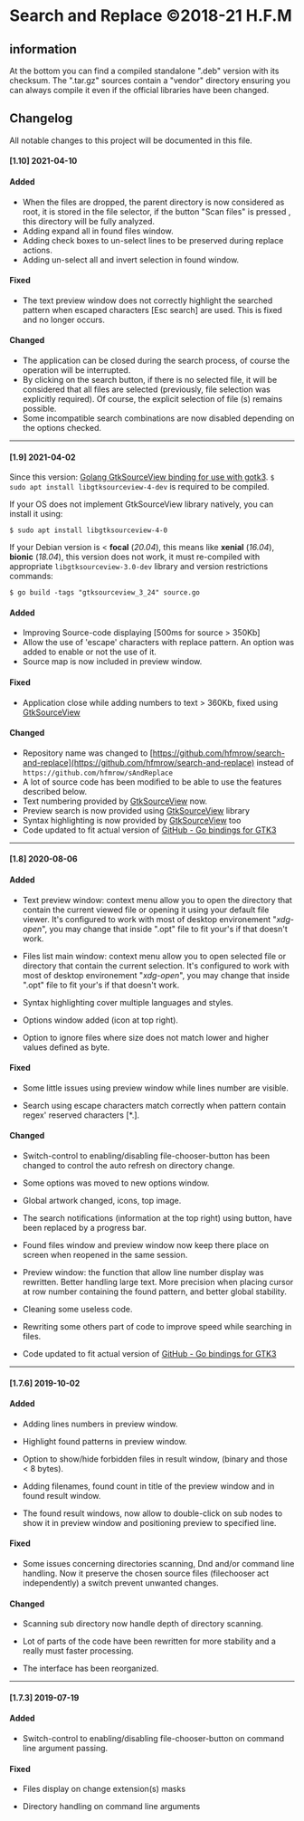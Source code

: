 # Search and Replace ©2018-21 H.F.M

## information

At the bottom you can find a compiled standalone ".deb" version with its checksum. The ".tar.gz" sources contain a "vendor" directory ensuring you can always compile it even if the official libraries have been changed.

## Changelog

All notable changes to this project will be documented in this file.

#### [1.10] 2021-04-10

#### Added

- When the files are dropped, the parent directory is now considered as root, it is stored in the file selector, if the button "Scan files" is pressed , this directory will be fully analyzed.
- Adding expand all in found files window.
- Adding check boxes to un-select lines to be preserved during replace actions.
- Adding un-select all and invert selection in found window.

#### Fixed

- The text preview window does not correctly highlight the searched pattern when escaped characters [Esc search] are used. This is fixed and no longer occurs.

#### Changed

- The application can be closed during the search process, of course the operation will be interrupted.
- By clicking on the search button, if there is no selected file, it will be considered that all files are selected (previously, file selection was explicitly required). Of course, the explicit selection of file (s) remains possible.
- Some incompatible search combinations are now disabled depending on the options checked.

---

#### [1.9] 2021-04-02

Since this version: [Golang GtkSourceView binding for use with gotk3](https://github.com/hfmrow/gotk3_gtksource). `$ sudo apt install libgtksourceview-4-dev` is required to be compiled.

If your OS does not implement GtkSourceView library natively, you can install it using:

`$ sudo apt install libgtksourceview-4-0`

If your Debian version is < **focal** (*20.04*), this means like **xenial** (*16.04*), **bionic** (*18.04*), this version does not work, it must re-compiled with appropriate `libgtksourceview-3.0-dev` library and version restrictions commands:

`$ go build -tags "gtksourceview_3_24" source.go`

#### Added

- Improving Source-code displaying [500ms for source > 350Kb]
- Allow the use of 'escape' characters with replace pattern. An option was added to enable or not the use of it.
- Source map is now included in preview window.

#### Fixed

- Application close while adding numbers to text > 360Kb, fixed using [GtkSourceView](https://github.com/hfmrow/gotk3_gtksource)

#### Changed

- Repository name was changed to [https://github.com/hfmrow/search-and-replace](https://github.com/hfmrow/search-and-replace) instead of `https://github.com/hfmrow/sAndReplace`
- A lot of source code has been modified to be able to use the features described below.
- Text numbering provided by [GtkSourceView](https://github.com/hfmrow/gotk3_gtksource) now.
- Preview search is now provided using [GtkSourceView](https://github.com/hfmrow/gotk3_gtksource) library
- Syntax highlighting is now provided by [GtkSourceView](https://github.com/hfmrow/gotk3_gtksource) too
- Code updated to fit actual version of [GitHub - Go bindings for GTK3](https://github.com/gotk3/gotk3)

---

#### [1.8] 2020-08-06

#### Added

- Text preview window: context menu allow you to open the directory that contain the current viewed file or opening it using your default file viewer. It's configured to work with most of desktop environement "*xdg-open*", you may change that inside ".opt" file to fit your's if that doesn't work.

- Files list main window: context menu allow you to open selected file or directory that contain the current selection. It's configured to work with most of desktop environement "*xdg-open*", you may change that inside ".opt" file to fit your's if that doesn't work.

- Syntax highlighting cover multiple languages and styles.

- Options window added (icon at top right).

- Option to ignore files where size does not match lower and higher values defined as byte.

#### Fixed

- Some little issues using preview window while lines number are visible.

- Search using escape characters match correctly when pattern contain regex' reserved characters [*.].

#### Changed

- Switch-control to enabling/disabling file-chooser-button has been changed to control the auto refresh on directory change.

- Some options was moved to new options window.

- Global artwork changed, icons, top image.

- The search notifications (information at the top right) using button, have been replaced by a progress bar.

- Found files window and preview window now keep there place on screen when reopened in the same session.

- Preview window: the function that allow line number display was rewritten. Better handling large text. More precision when placing cursor at row number containing the found pattern, and better global stability.

- Cleaning some useless code.

- Rewriting some others part of code to improve speed while searching in files.

- Code updated to fit actual version of [GitHub - Go bindings for GTK3](https://github.com/gotk3/gotk3)

---

#### [1.7.6] 2019-10-02

#### Added

- Adding lines numbers in preview window.

- Highlight found patterns in preview window.

- Option to show/hide forbidden files in result window, (binary and those < 8 bytes).

- Adding filenames, found count in title of the preview window and in found result window.

- The found result windows, now allow to double-click on sub nodes to show it in preview window and positioning preview to specified line.

#### Fixed

- Some issues concerning directories scanning, Dnd and/or command line handling. Now it  preserve the chosen source files (filechooser act independently) a switch prevent unwanted changes.

#### Changed

- Scanning sub directory now handle depth of directory scanning.

- Lot of parts of the code have been rewritten for more stability and a really must faster processing.

- The interface has been reorganized.

---

#### [1.7.3] 2019-07-19

#### Added

- Switch-control to enabling/disabling file-chooser-button on command line argument passing.

#### Fixed

- Files display on change extension(s) masks

- Directory handling on command line arguments
